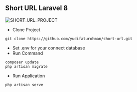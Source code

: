 ## Short URL Laravel 8
![SHORT_URL_PROJECT](https://user-images.githubusercontent.com/50742212/164971322-e73f50da-53a5-4100-8677-619a5da698d4.png)
- Clone Project
```shell
git clone https://github.com/yudifaturohman/short-url.git
```
- Set .env for your connect database
- Run Command
```shell
composer update
php artisan migrate
```
- Run Application
```shell
php artisan serve
```
